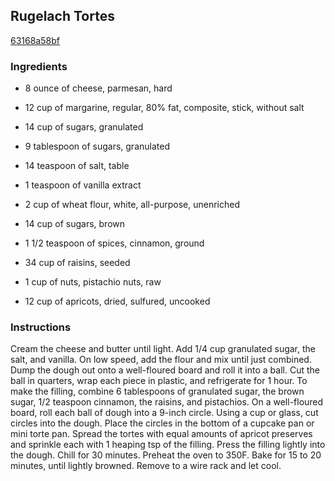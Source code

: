 ## Rugelach Tortes

[63168a58bf](http://www.food.com/recipe/rugelach-tortes-270372)

### Ingredients

 - 8 ounce of cheese, parmesan, hard

 - 12 cup of margarine, regular, 80% fat, composite, stick, without salt

 - 14 cup of sugars, granulated

 - 9 tablespoon of sugars, granulated

 - 14 teaspoon of salt, table

 - 1 teaspoon of vanilla extract

 - 2 cup of wheat flour, white, all-purpose, unenriched

 - 14 cup of sugars, brown

 - 1 1/2 teaspoon of spices, cinnamon, ground

 - 34 cup of raisins, seeded

 - 1 cup of nuts, pistachio nuts, raw

 - 12 cup of apricots, dried, sulfured, uncooked

### Instructions

Cream the cheese and butter until light. Add 1/4 cup granulated sugar, the salt, and vanilla. On low speed, add the flour and mix until just combined. Dump the dough out onto a well-floured board and roll it into a ball. Cut the ball in quarters, wrap each piece in plastic, and refrigerate for 1 hour. To make the filling, combine 6 tablespoons of granulated sugar, the brown sugar, 1/2 teaspoon cinnamon, the raisins, and pistachios. On a well-floured board, roll each ball of dough into a 9-inch circle. Using a cup or glass, cut circles into the dough. Place the circles in the bottom of a cupcake pan or mini torte pan. Spread the tortes with equal amounts of apricot preserves and sprinkle each with 1 heaping tsp of the filling. Press the filling lightly into the dough. Chill for 30 minutes. Preheat the oven to 350F. Bake for 15 to 20 minutes, until lightly browned. Remove to a wire rack and let cool.